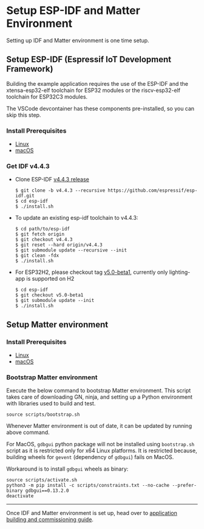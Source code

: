 # Setup ESP-IDF and Matter Environment

Setting up IDF and Matter environment is one time setup.

## Setup ESP-IDF (Espressif IoT Development Framework)

Building the example application requires the use of the ESP-IDF and the
xtensa-esp32-elf toolchain for ESP32 modules or the riscv-esp32-elf toolchain
for ESP32C3 modules.

The VSCode devcontainer has these components pre-installed, so you can skip this
step.

### Install Prerequisites

-   [Linux](https://docs.espressif.com/projects/esp-idf/en/v4.4.3/esp32/get-started/linux-setup.html)
-   [macOS](https://docs.espressif.com/projects/esp-idf/en/v4.4.3/esp32/get-started/macos-setup.html)

### Get IDF v4.4.3

-   Clone ESP-IDF
    [v4.4.3 release](https://github.com/espressif/esp-idf/releases/tag/v4.4.3)

    ```
    $ git clone -b v4.4.3 --recursive https://github.com/espressif/esp-idf.git
    $ cd esp-idf
    $ ./install.sh
    ```

-   To update an existing esp-idf toolchain to v4.4.3:

    ```
    $ cd path/to/esp-idf
    $ git fetch origin
    $ git checkout v4.4.3
    $ git reset --hard origin/v4.4.3
    $ git submodule update --recursive --init
    $ git clean -fdx
    $ ./install.sh
    ```

-   For ESP32H2, please checkout tag
    [v5.0-beta1](https://github.com/espressif/esp-idf/tree/v5.0-beta1),
    currently only lighting-app is supported on H2

    ```
    $ cd esp-idf
    $ git checkout v5.0-beta1
    $ git submodule update --init
    $ ./install.sh
    ```

## Setup Matter environment

### Install Prerequisites

-   [Linux](https://github.com/project-chip/connectedhomeip/blob/master/docs/guides/BUILDING.md#installing-prerequisites-on-linux)
-   [macOS](https://github.com/project-chip/connectedhomeip/blob/master/docs/guides/BUILDING.md#installing-prerequisites-on-macos)

### Bootstrap Matter environment

Execute the below command to bootstrap Matter environment. This script takes
care of downloading GN, ninja, and setting up a Python environment with
libraries used to build and test.

```
source scripts/bootstrap.sh
```

Whenever Matter environment is out of date, it can be updated by running above
command.

For MacOS, `gdbgui` python package will not be installed using `bootstrap.sh`
script as it is restricted only for x64 Linux platforms. It is restricted
because, building wheels for `gevent` (dependency of `gdbgui`) fails on MacOS.

Workaround is to install `gdbgui` wheels as binary:

```
source scripts/activate.sh
python3 -m pip install -c scripts/constraints.txt --no-cache --prefer-binary gdbgui==0.13.2.0
deactivate
```

---

Once IDF and Matter environment is set up, head over to
[application building and commissioning guide](build_app_and_commission.md).
